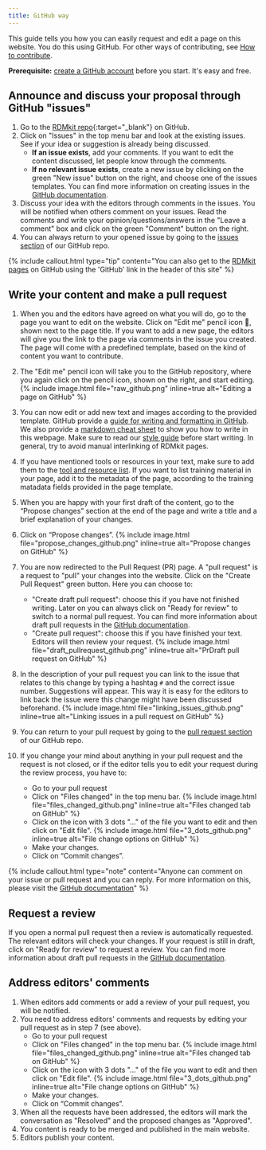 ```yaml
---
title: GitHub way
---
```



This guide tells you how you can easily request and edit a page on this website. You do this using GitHub. For other ways of contributing, see [How to contribute](how_to_contribute.html).


**Prerequisite:** [create a GitHub account](https://github.com/join) before you start. It's easy and free.

## Announce and discuss your proposal through GitHub "issues"
1. Go to the [RDMkit repo](https://github.com/elixir-europe/rdmkit){:target="_blank"} on GitHub.
1. Click on "Issues" in the top menu bar and look at the existing issues. See if your idea or suggestion is already being discussed.
      * **If an issue exists**, add your comments. If you want to edit the content discussed, let people know through the comments.
      * **If no relevant issue exists**, create a new issue by clicking on the green "New issue" button on the right, and choose one of the issues templates. You can find more information on creating issues in the [GitHub documentation](https://docs.github.com/en/github/managing-your-work-on-github/creating-an-issue).
1. Discuss your idea with the editors through comments in the issues. You will be notified when others comment on your issues. Read the comments and write your opinion/questions/answers in the "Leave a comment" box and click on the green "Comment" button on the right.
1. You can always return to your opened issue by going to the [issues section](https://github.com/elixir-europe/rdmkit/issues) of our GitHub repo.

{% include callout.html type="tip" content="You can also get to the [RDMkit pages](https://github.com/elixir-europe/rdmkit) on GitHub using the 'GitHub' link in the header of this site" %}

## Write your content and make a pull request

1. When you and the editors have agreed on what you will do, go to the page you want to edit on the website. Click on "Edit me" pencil icon :pencil:, shown next to the page title. If you want to add a new page, the editors will give you the link to the page via comments in the issue you created. The page will come with a predefined template, based on the kind of content you want to contribute.
1. The "Edit me" pencil icon will take you to the GitHub repository, where you again click on the pencil icon, shown on the right, and start editing.
    {% include image.html file="raw_github.png" inline=true alt="Editing a page on GitHub" %}
1. You can now edit or add new text and images according to the provided template. GitHub provide a [guide for writing and formatting in GitHub](https://docs.github.com/en/github/writing-on-github/getting-started-with-writing-and-formatting-on-github). We also provide a [markdown cheat sheet](markdown_cheat_sheet) to show you how to write in this webpage. Make sure to read our [style guide](style_guide) before start writing. In general, try to avoid manual interlinking of RDMkit pages.
1. If you have mentioned tools or resources in your text, make sure to add them to the [tool and resource list](tool_resource_update). If you want to list training material in your page, add it to the metadata of the page, according to the training matadata fields provided in the page template.
1. When you are happy with your first draft of the content, go to the “Propose changes” section at the end of the page and write a title and a brief explanation of your changes.
1. Click on “Propose changes”.
    {% include image.html file="propose_changes_github.png" inline=true alt="Propose changes on GitHub" %}
1. You are now redirected to the Pull Request (PR) page. A "pull request" is a request to "pull" your changes into the website. Click on the "Create Pull Request" green button. Here you can choose to:

     * "Create draft pull request": choose this if you have not finished writing. Later on you can always click on "Ready for review" to switch to a normal pull request. You can find more information about draft pull requests in the [GitHub documentation](https://docs.github.com/en/github/collaborating-with-issues-and-pull-requests/about-pull-requests#draft-pull-requests).
     * "Create pull request": choose this if you have finished your text. Editors will then review your request.
    {% include image.html file="draft_pullrequest_github.png" inline=true alt="PrDraft pull request on GitHub" %}

1. In the description of your pull request you can link to the issue that relates to this change by typing a hashtag `#` and the correct issue number. Suggestions will appear. This way it is easy for the editors to link back the issue were this change might have been discussed beforehand.
    {% include image.html file="linking_issues_github.png" inline=true alt="Linking issues in a pull request on GitHub" %}

1. You can return to your pull request by going to the [pull request section](https://github.com/elixir-europe/rdmkit/pulls) of our GitHub repo.

1. If you change your mind about anything in your pull request and the request is not closed, or if the editor tells you to edit your request during the review process, you have to:
    * Go to your pull request
    * Click on "Files changed" in the top menu bar.
      {% include image.html file="files_changed_github.png" inline=true alt="Files changed tab on GitHub" %}
    * Click on the icon with 3 dots "..." of the file you  want to edit and then click on "Edit file".
      {% include image.html file="3_dots_github.png" inline=true alt="File change options on GitHub" %}
    * Make your changes.
    * Click on “Commit changes”.

{% include callout.html type="note" content="Anyone can comment on your issue or pull request and you can reply. For more information on this, please visit the [GitHub documentation](https://docs.github.com/en/github/collaborating-with-issues-and-pull-requests/commenting-on-a-pull-request)" %}

## Request a review

If you open a normal pull request then a review is automatically requested. The relevant editors will check your changes. If your request is still in draft, click on "Ready for review" to request a review. You can find more information about draft pull requests in the [GitHub documentation](https://docs.github.com/en/github/collaborating-with-issues-and-pull-requests/changing-the-stage-of-a-pull-request#marking-a-pull-request-as-ready-for-review).

## Address editors' comments

1. When editors add comments or add a review of your pull request, you will be notified.
1. You need to address editors' comments and requests by editing your pull request as in step 7 (see above).
   * Go to your pull request
   * Click on "Files changed" in the top menu bar.
    {% include image.html file="files_changed_github.png" inline=true alt="Files changed tab on GitHub" %}
   * Click on the icon with 3 dots "..." of the file you  want to edit and then click on "Edit file".
    {% include image.html file="3_dots_github.png" inline=true alt="File change options on GitHub" %}
   * Make your changes.
   * Click on “Commit changes”.
1. When all the requests have been addressed, the editors will mark the conversation as "Resolved" and the proposed changes as "Approved".
1. You content is ready to be merged and published in the main website.
1. Editors publish your content.
